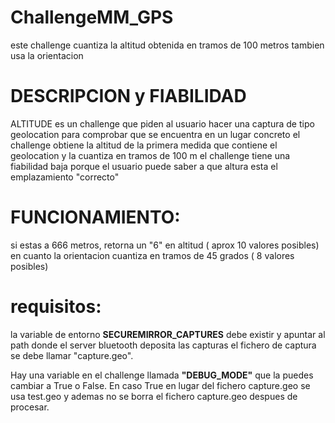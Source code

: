 # ChallengeMM_GPS
este challenge cuantiza la altitud obtenida en tramos de 100 metros
tambien usa la orientacion


# DESCRIPCION y FIABILIDAD
ALTITUDE es un challenge que piden al usuario hacer una captura de tipo geolocation para comprobar que se encuentra en un lugar concreto
el challenge obtiene la altitud de la primera medida que contiene el geolocation y la cuantiza en tramos de 100 m
el challenge tiene una fiabilidad baja porque el usuario puede saber a que altura esta el emplazamiento "correcto"

# FUNCIONAMIENTO:
si estas a 666 metros, retorna un "6" en altitud ( aprox 10 valores posibles)
en cuanto la orientacion cuantiza en tramos de 45 grados ( 8 valores posibles)


# requisitos:
la variable de entorno **SECUREMIRROR_CAPTURES** debe existir y apuntar al path donde el server bluetooth deposita las capturas
el fichero de captura se debe llamar "capture.geo".

Hay una variable en el challenge  llamada **"DEBUG_MODE"** que la puedes cambiar a True o False. En caso True en lugar del fichero capture.geo se usa test.geo y ademas no se borra el fichero capture.geo despues de procesar. 


